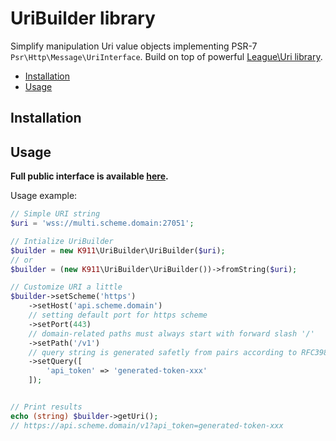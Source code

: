 # UriBuilder library
Simplify manipulation Uri value objects implementing PSR-7 `Psr\Http\Message\UriInterface`. Build on top of powerful [League\Uri library](http://uri.thephpleague.com/).

- [Installation](#installation)
- [Usage](#Usage)

## Installation

## Usage

**Full public interface is available [here](src/UriBuilderInterface.php).**

Usage example:
```php
// Simple URI string
$uri = 'wss://multi.scheme.domain:27051';

// Intialize UriBuilder
$builder = new K911\UriBuilder\UriBuilder($uri);
// or
$builder = (new K911\UriBuilder\UriBuilder())->fromString($uri);

// Customize URI a little
$builder->setScheme('https')
    ->setHost('api.scheme.domain')
    // setting default port for https scheme
    ->setPort(443)
    // domain-related paths must always start with forward slash '/'
    ->setPath('/v1')
    // query string is generated safetly from pairs according to RFC3986
    ->setQuery([
        'api_token' => 'generated-token-xxx'
    ]);


// Print results
echo (string) $builder->getUri();
// https://api.scheme.domain/v1?api_token=generated-token-xxx
```
